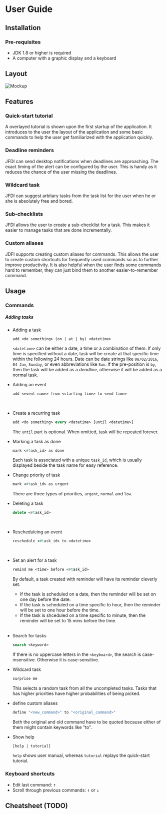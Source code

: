 # User Guide

## Installation

### Pre-requisites

* JDK 1.8 or higher is required
* A computer with a graphic display and a keyboard


## Layout
![Mockup](http://i.imgur.com/C4PO6mI.jpg)

## Features

### Quick-start tutorial
A overlayed tutorial is shown upon the first startup of the
application. It introduces to the user the layout of the application
and some basic commands to help the user get familiarized with the
application quickly.

### Deadline reminders
JFDI can send desktop notifications when deadlines are
approaching. The exact timing of the alert can be configured by the
user. This is handy as it reduces the chance of the user missing the deadlines.

### Wildcard task
JFDI can suggest arbitary tasks from the task list for the user when
he or she is absolutely free and bored.

### Sub-checklists
JFDI allows the user to create a sub-checklist for a task. This makes
it easier to manage tasks that are done incrementally.

### Custom aliases
JDFI supports creating custom aliases for commands. This allows the
user to create custom shortcuts for frequently used commands so as to
further improve productivity. It is also helpful when the user finds
some commands hard to remember, they can just bind them to another
easier-to-remember command.


## Usage

### Commands

##### Adding tasks

* Adding a task
  ```
  add <do something> (on | at | by) <datetime>
  ```

  `<datetime>` can be either a date, a time or a combination of them. If only time is specified without a date, task will be create at that specific time within the following 24 hours. Date can be date strings like `08/02/2016`, `04 Jan`, `Sunday`, or even abbreviations like `Sun`.
  If the pre-position is `by`, then the task will be added as a *deadline*, otherwise it will be added as a normal task.
  <br>

* Adding an event
  ```lisp
  add <event name> from <starting time> to <end time>
  ```
  <br>

* Create a recurring task
  ```lisp
  add <do something> every <datetime> [until <datetime>]
  ```

  The `until` part is optional. When omitted, task will be repeated forever.
  <br>

* Marking a task as done
  ```lisp
  mark <#task_id> as done
  ```

  Each task is associated with a unique `task_id`, which is usually
  displayed beside the task name for easy reference.
  <br>

* Change priority of task
  ```lisp
  mark <#task_id> as urgent
  ```

  There are three types of priorities, `urgent`, `normal` and `low`.
  <br>

* Deleting a task
  ```lisp
  delete <#task_id>
  ```

  <br>

* Rescheduleing an event
  ```lisp
  reschedule <#task_id> to <datetime>
  ```

  <br>

* Set an alert for a task
  ```lisp
  remind me <time> before <#task_id>
  ```

  By default, a task created with reminder will have its reminder cleverly set.
  - If the task is scheduled on a date, then the reminder will be set on one day before the date.
  - If the task is scheduled on a time specific to hour, then the reminder will be set to one hour before the time.
  - If the task is shceduled on a time specific to minute, then the reminder will be set to 15 mins before the time.
  <br>


* Search for tasks
  ```lisp
  search <keyword>
  ```

  If there is no uppercase letters in the `<keyboard>`, the search is case-insensitive. Otherwise it is case-sensitive.
  <br>


* Wildcard task
  ```lisp
  surprise me
  ```

  This selects a random task from all the uncompleted tasks. Tasks that has higher priorities have higher probabilities of being picked.
  <br>

* define custom aliases
  ```lisp
  define "<new_command>" to "<original_command>"
  ```

  Both the original and old command have to be quoted because either of them might contain keywords like "to".
  <br>

* Show help
  ```lisp
  [help | tutorial]
  ```

  `help` shows user manual, whereas `tutorial` replays the quick-start tutorial.
  <br>


### Keyboard shortcuts

* Edit last command: <kbd>&uarr;</kbd>
* Scroll through previous commands: <kbd>&uarr;</kbd> or <kbd>&darr;</kbd>

## Cheatsheet (TODO)
